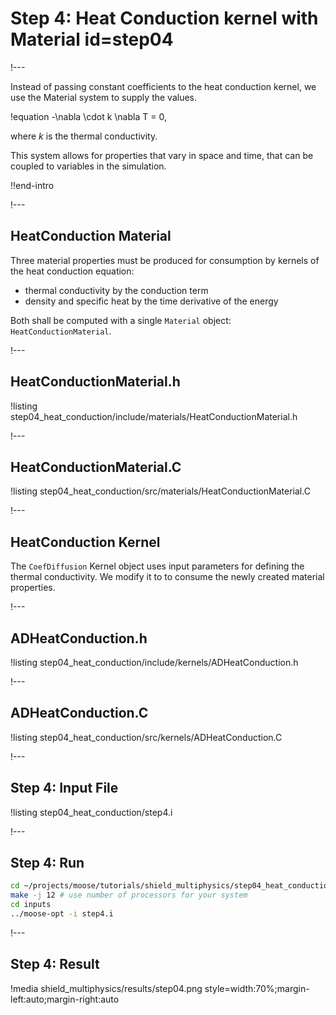 # Step 4: Heat Conduction kernel with Material id=step04

!---

Instead of passing constant coefficients to the heat conduction kernel, we use the Material system to supply
the values.

!equation
-\nabla \cdot k \nabla T = 0,

where $k$ is the thermal conductivity.

This system allows for properties that vary in space and time, that can be coupled to variables
in the simulation.

!!end-intro

!---

## HeatConduction Material

Three material properties must be produced for consumption by kernels of the heat conduction equation:

- thermal conductivity by the conduction term
- density and specific heat by the time derivative of the energy

Both shall be computed with a single `Material` object: `HeatConductionMaterial`.

!---

## HeatConductionMaterial.h

!listing step04_heat_conduction/include/materials/HeatConductionMaterial.h

!---

## HeatConductionMaterial.C

!listing step04_heat_conduction/src/materials/HeatConductionMaterial.C

!---

## HeatConduction Kernel

The `CoefDiffusion` Kernel object uses input parameters for defining the thermal conductivity.
We modify it to to consume the newly created material properties.

!---

## ADHeatConduction.h

!listing step04_heat_conduction/include/kernels/ADHeatConduction.h

!---

## ADHeatConduction.C

!listing step04_heat_conduction/src/kernels/ADHeatConduction.C

!---

## Step 4: Input File

!listing step04_heat_conduction/step4.i

!---

## Step 4: Run

```bash
cd ~/projects/moose/tutorials/shield_multiphysics/step04_heat_conduction
make -j 12 # use number of processors for your system
cd inputs
../moose-opt -i step4.i
```

!---

## Step 4: Result

!media shield_multiphysics/results/step04.png style=width:70%;margin-left:auto;margin-right:auto
